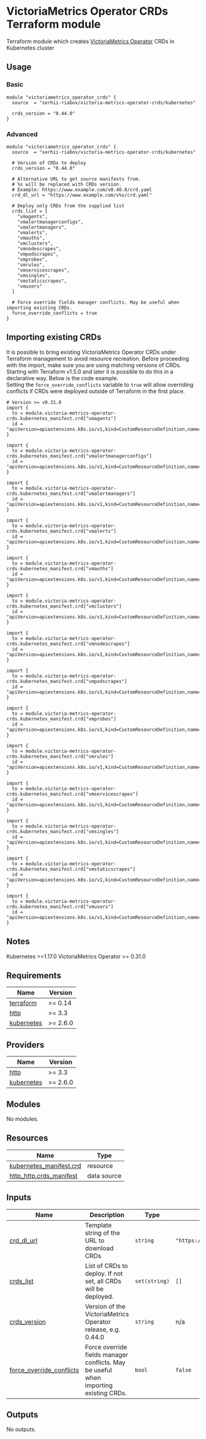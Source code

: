 # VictoriaMetrics Operator CRDs Terraform module
Terraform module which creates [VictoriaMetrics Operator](https://github.com/VictoriaMetrics/operator) CRDs in Kubernetes cluster

## Usage
### Basic
```hcl
module "victoriametrics_operator_crds" {
  source  = "serhii-riabov/victoria-metrics-operator-crds/kubernetes"

  crds_version = "0.44.0"
}
```

### Advanced
```hcl
module "victoriametrics_operator_crds" {
  source  = "serhii-riabov/victoria-metrics-operator-crds/kubernetes"

  # Version of CRDs to deploy
  crds_version = "0.44.0"

  # Alternative URL to get source manifests from.
  # %s will be replaced with CRDs version.
  # Example: https://www.example.com/v0.40.0/crd.yaml
  crd_dl_url = "https://www.example.com/v%s/crd.yaml"

  # Deploy only CRDs from the supplied list
  crds_list = [
    "vmagents",
    "vmalertmanagerconfigs",
    "vmalertmanagers",
    "vmalerts",
    "vmauths",
    "vmclusters",
    "vmnodescrapes",
    "vmpodscrapes",
    "vmprobes",
    "vmrules",
    "vmservicescrapes",
    "vmsingles",
    "vmstaticscrapes",
    "vmusers"
  ]

  # Force override fields manager conflicts. May be useful when importing existing CRDs.
  force_override_conflicts = true
}
```
## Importing existing CRDs
It is possible to bring existing VictoriaMetrics Operator CRDs under Terraform management to avoid resource recreation. Before proceeding with the import, make sure you are using matching versions of CRDs. Starting with Terraform v1.5.0 and later it is possible to do this in a declarative way. Below is the code example.  
Setting the `force_override_conflicts` variable to `true` will allow overriding conflicts if CRDs were deployed outside of Terraform in the first place.  

```hcl
# Version >= v0.31.0
import {
  to = module.victoria-metrics-operator-crds.kubernetes_manifest.crd["vmagents"]
  id = "apiVersion=apiextensions.k8s.io/v1,kind=CustomResourceDefinition,name=vmagents.operator.victoriametrics.com"
}

import {
  to = module.victoria-metrics-operator-crds.kubernetes_manifest.crd["vmalertmanagerconfigs"]
  id = "apiVersion=apiextensions.k8s.io/v1,kind=CustomResourceDefinition,name=vmalertmanagerconfigs.operator.victoriametrics.com"
}

import {
  to = module.victoria-metrics-operator-crds.kubernetes_manifest.crd["vmalertmanagers"]
  id = "apiVersion=apiextensions.k8s.io/v1,kind=CustomResourceDefinition,name=vmalertmanagers.operator.victoriametrics.com"
}

import {
  to = module.victoria-metrics-operator-crds.kubernetes_manifest.crd["vmalerts"]
  id = "apiVersion=apiextensions.k8s.io/v1,kind=CustomResourceDefinition,name=vmalerts.operator.victoriametrics.com"
}

import {
  to = module.victoria-metrics-operator-crds.kubernetes_manifest.crd["vmauths"]
  id = "apiVersion=apiextensions.k8s.io/v1,kind=CustomResourceDefinition,name=vmauths.operator.victoriametrics.com"
}

import {
  to = module.victoria-metrics-operator-crds.kubernetes_manifest.crd["vmclusters"]
  id = "apiVersion=apiextensions.k8s.io/v1,kind=CustomResourceDefinition,name=vmclusters.operator.victoriametrics.com"
}

import {
  to = module.victoria-metrics-operator-crds.kubernetes_manifest.crd["vmnodescrapes"]
  id = "apiVersion=apiextensions.k8s.io/v1,kind=CustomResourceDefinition,name=vmnodescrapes.operator.victoriametrics.com"
}

import {
  to = module.victoria-metrics-operator-crds.kubernetes_manifest.crd["vmpodscrapes"]
  id = "apiVersion=apiextensions.k8s.io/v1,kind=CustomResourceDefinition,name=vmpodscrapes.operator.victoriametrics.com"
}

import {
  to = module.victoria-metrics-operator-crds.kubernetes_manifest.crd["vmprobes"]
  id = "apiVersion=apiextensions.k8s.io/v1,kind=CustomResourceDefinition,name=vmprobes.operator.victoriametrics.com"
}

import {
  to = module.victoria-metrics-operator-crds.kubernetes_manifest.crd["vmrules"]
  id = "apiVersion=apiextensions.k8s.io/v1,kind=CustomResourceDefinition,name=vmrules.operator.victoriametrics.com"
}

import {
  to = module.victoria-metrics-operator-crds.kubernetes_manifest.crd["vmservicescrapes"]
  id = "apiVersion=apiextensions.k8s.io/v1,kind=CustomResourceDefinition,name=vmservicescrapes.operator.victoriametrics.com"
}

import {
  to = module.victoria-metrics-operator-crds.kubernetes_manifest.crd["vmsingles"]
  id = "apiVersion=apiextensions.k8s.io/v1,kind=CustomResourceDefinition,name=vmsingles.operator.victoriametrics.com"
}

import {
  to = module.victoria-metrics-operator-crds.kubernetes_manifest.crd["vmstaticscrapes"]
  id = "apiVersion=apiextensions.k8s.io/v1,kind=CustomResourceDefinition,name=vmstaticscrapes.operator.victoriametrics.com"
}

import {
  to = module.victoria-metrics-operator-crds.kubernetes_manifest.crd["vmusers"]
  id = "apiVersion=apiextensions.k8s.io/v1,kind=CustomResourceDefinition,name=vmusers.operator.victoriametrics.com"
}
```

## Notes
Kubernetes >=1.17.0
VictoriaMetrics Operator >= 0.31.0

<!-- BEGINNING OF PRE-COMMIT-TERRAFORM DOCS HOOK -->
## Requirements

| Name | Version |
|------|---------|
| <a name="requirement_terraform"></a> [terraform](#requirement\_terraform) | >= 0.14 |
| <a name="requirement_http"></a> [http](#requirement\_http) | >= 3.3 |
| <a name="requirement_kubernetes"></a> [kubernetes](#requirement\_kubernetes) | >= 2.6.0 |

## Providers

| Name | Version |
|------|---------|
| <a name="provider_http"></a> [http](#provider\_http) | >= 3.3 |
| <a name="provider_kubernetes"></a> [kubernetes](#provider\_kubernetes) | >= 2.6.0 |

## Modules

No modules.

## Resources

| Name | Type |
|------|------|
| [kubernetes_manifest.crd](https://registry.terraform.io/providers/hashicorp/kubernetes/latest/docs/resources/manifest) | resource |
| [http_http.crds_manifest](https://registry.terraform.io/providers/hashicorp/http/latest/docs/data-sources/http) | data source |

## Inputs

| Name | Description | Type | Default | Required |
|------|-------------|------|---------|:--------:|
| <a name="input_crd_dl_url"></a> [crd\_dl\_url](#input\_crd\_dl\_url) | Template string of the URL to download CRDs | `string` | `"https://github.com/VictoriaMetrics/operator/releases/download/v%s/crd.yaml"` | no |
| <a name="input_crds_list"></a> [crds\_list](#input\_crds\_list) | List of CRDs to deploy. If not set, all CRDs will be deployed. | `set(string)` | `[]` | no |
| <a name="input_crds_version"></a> [crds\_version](#input\_crds\_version) | Version of the VictoriaMetrics Operator release, e.g. 0.44.0 | `string` | n/a | yes |
| <a name="input_force_override_conflicts"></a> [force\_override\_conflicts](#input\_force\_override\_conflicts) | Force override fields manager conflicts. May be useful when importing existing CRDs. | `bool` | `false` | no |

## Outputs

No outputs.
<!-- END OF PRE-COMMIT-TERRAFORM DOCS HOOK -->
